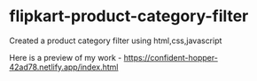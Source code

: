 # flipkart-product-category-filter
Created a product category filter using html,css,javascript

Here is a preview of my work - https://confident-hopper-42ad78.netlify.app/index.html
